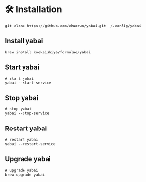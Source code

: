 # 🛠️ Installation

```shell
git clone https://github.com/chaozwn/yabai.git ~/.config/yabai
```

## Install yabai
```shell
brew install koekeishiya/formulae/yabai
```

## Start yabai
```shell
# start yabai
yabai --start-service
```

## Stop yabai
```shell
# stop yabai
yabai --stop-service
```

## Restart yabai
```shell
# restart yabai
yabai --restart-service
```

## Upgrade yabai
```shell
# upgrade yabai
brew upgrade yabai
```

